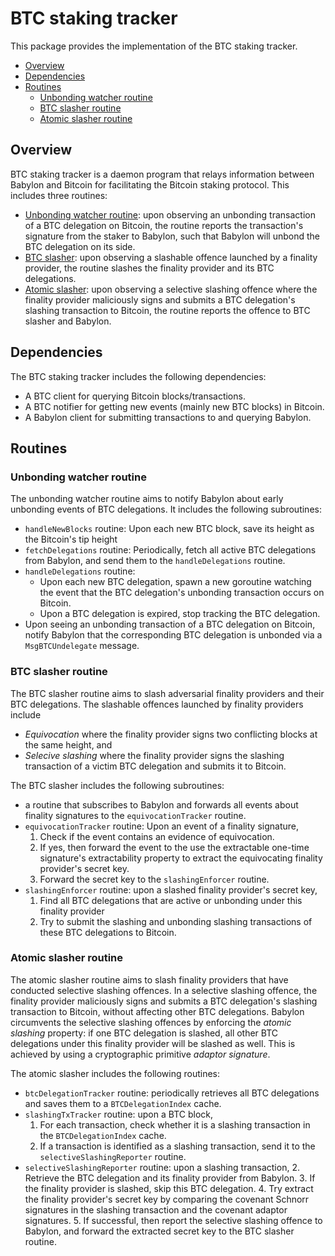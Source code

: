 # BTC staking tracker

This package provides the implementation of the BTC staking tracker.

- [Overview](#overview)
- [Dependencies](#dependencies)
- [Routines](#routines)
  - [Unbonding watcher routine](#unbonding-watcher-routine)
  - [BTC slasher routine](#btc-slasher-routine)
  - [Atomic slasher routine](#atomic-slasher-routine)

## Overview

BTC staking tracker is a daemon program that relays information between Babylon
and Bitcoin for facilitating the Bitcoin staking protocol. This includes three
routines:

- [Unbonding watcher routine](./unbondingwatcher/): upon observing an unbonding
  transaction of a BTC delegation on Bitcoin, the routine reports the
  transaction's signature from the staker to Babylon, such that Babylon will
  unbond the BTC delegation on its side.
- [BTC slasher](./btcslasher/): upon observing a slashable offence launched by a
  finality provider, the routine slashes the finality provider and its BTC
  delegations.
- [Atomic slasher](./atomicslasher/): upon observing a selective slashing
  offence where the finality provider maliciously signs and submits a BTC
  delegation's slashing transaction to Bitcoin, the routine reports the offence
  to BTC slasher and Babylon.

## Dependencies

The BTC staking tracker includes the following dependencies:

- A BTC client for querying Bitcoin blocks/transactions.
- A BTC notifier for getting new events (mainly new BTC blocks) in Bitcoin.
- A Babylon client for submitting transactions to and querying Babylon.

## Routines

### Unbonding watcher routine

The unbonding watcher routine aims to notify Babylon about early unbonding
events of BTC delegations. It includes the following subroutines:

- `handleNewBlocks` routine: Upon each new BTC block, save its height as the
  Bitcoin's tip height
- `fetchDelegations` routine: Periodically, fetch all active BTC delegations
  from Babylon, and send them to the `handleDelegations` routine.
- `handleDelegations` routine:
  - Upon each new BTC delegation, spawn a new goroutine watching the event that
    the BTC delegation's unbonding transaction occurs on Bitcoin.
  - Upon a BTC delegation is expired, stop tracking the BTC delegation.
- Upon seeing an unbonding transaction of a BTC delegation on Bitcoin, notify
  Babylon that the corresponding BTC delegation is unbonded via a
  `MsgBTCUndelegate` message.

### BTC slasher routine

The BTC slasher routine aims to slash adversarial finality providers and their
BTC delegations. The slashable offences launched by finality providers include

- *Equivocation* where the finality provider signs two conflicting blocks at the
same height, and
- *Selecive slashing* where the finality provider signs the slashing transaction
  of a victim BTC delegation and submits it to Bitcoin.

The BTC slasher includes the following subroutines:

<!-- TODO: describe the bootstrap process? -->

- a routine that subscribes to Babylon and forwards all events about finality
  signatures to the `equivocationTracker` routine.
- `equivocationTracker` routine: Upon an event of a finality signature,
  1. Check if the event contains an evidence of equivocation.
  2. If yes, then forward the event to the use the extractable one-time
     signature's extractability property to extract the equivocating finality
     provider's secret key.
  3. Forward the secret key to the `slashingEnforcer` routine.
- `slashingEnforcer` routine: upon a slashed finality provider's secret key,
  1. Find all BTC delegations that are active or unbonding under this finality
     provider
  2. Try to submit the slashing and unbonding slashing transactions of these BTC
     delegations to Bitcoin.

### Atomic slasher routine

The atomic slasher routine aims to slash finality providers that have conducted
selective slashing offences. In a selective slashing offence, the finality
provider maliciously signs and submits a BTC delegation's slashing transaction
to Bitcoin, without affecting other BTC delegations. Babylon circumvents the
selective slashing offences by enforcing the *atomic slashing* property: if one
BTC delegation is slashed, all other BTC delegations under this finality
provider will be slashed as well. This is achieved by using a cryptographic
primitive *adaptor signature*.
<!-- TODO: more technical details -->
The atomic slasher includes the following routines:

- `btcDelegationTracker` routine: periodically retrieves all BTC delegations and
  saves them to a `BTCDelegationIndex` cache.
- `slashingTxTracker` routine: upon a BTC block,
  1. For each transaction, check whether it is a slashing transaction in the
     `BTCDelegationIndex` cache.
  2. If a transaction is identified as a slashing transaction, send it to the
     `selectiveSlashingReporter` routine.
- `selectiveSlashingReporter` routine: upon a slashing transaction,
  2. Retrieve the BTC delegation and its finality provider from Babylon.
  3. If the finality provider is slashed, skip this BTC delegation.
  4. Try extract the finality provider's secret key by comparing the covenant
     Schnorr signatures in the slashing transaction and the covenant adaptor
     signatures.
  5. If successful, then report the selective slashing offence to Babylon, and
     forward the extracted secret key to the BTC slasher routine.
